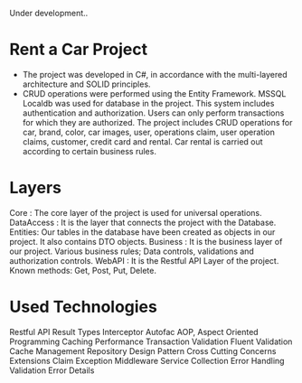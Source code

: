 Under development..

# Rent a Car Project

* The project was developed in C#, in accordance with the multi-layered architecture and SOLID principles.
* CRUD operations were performed using the Entity Framework.
MSSQL Localdb was used for database in the project.
This system includes authentication and authorization.
Users can only perform transactions for which they are authorized.
The project includes CRUD operations for car, brand, color, car images, user, operations claim, user operation claims, customer, credit card and rental.
Car rental is carried out according to certain business rules.

# Layers
Core : The core layer of the project is used for universal operations.
DataAccess : It is the layer that connects the project with the Database.
Entities: Our tables in the database have been created as objects in our project. It also contains DTO objects.
Business : It is the business layer of our project. Various business rules; Data controls, validations and authorization controls.
WebAPI : It is the Restful API Layer of the project. Known methods: Get, Post, Put, Delete.

# Used Technologies
Restful API
Result Types
Interceptor
Autofac
AOP, Aspect Oriented Programming
Caching
Performance
Transaction
Validation
Fluent Validation
Cache Management
Repository Design Pattern
Cross Cutting Concerns
Extensions
Claim
Exception Middleware
Service Collection
Error Handling
Validation Error Details
